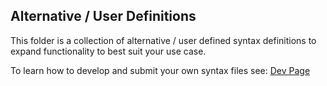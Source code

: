 ## Alternative / User Definitions

This folder is a collection of alternative / user defined syntax definitions to expand functionality to best suit your use case.

To learn how to develop and submit your own syntax files see: [Dev Page](http://biosyntax.org/dev#alternative--user-definitions)
